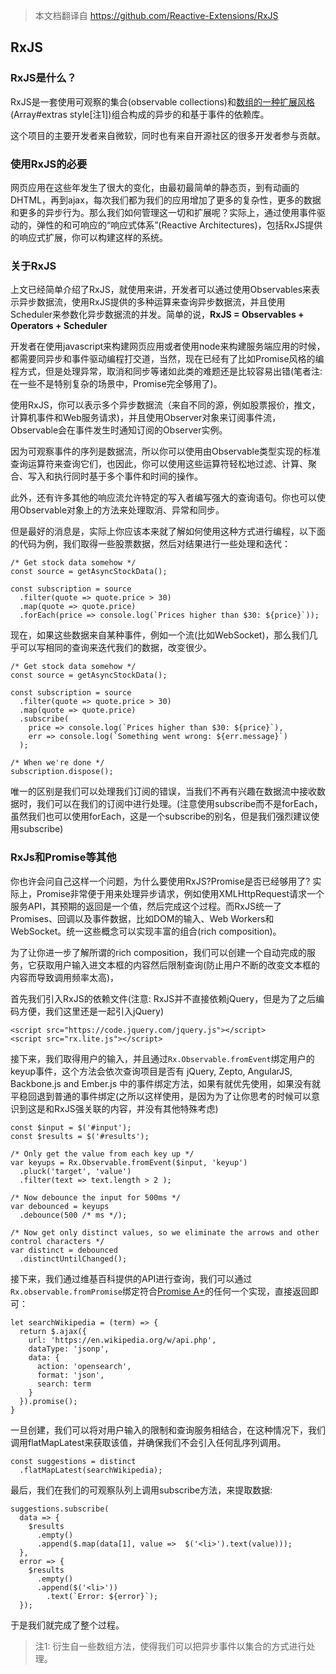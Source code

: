 >本文档翻译自 https://github.com/Reactive-Extensions/RxJS 

## RxJS 

### RxJS是什么？

RxJS是一套使用可观察的集合(observable collections)和[数组的一种扩展风格](https://blogs.msdn.microsoft.com/ie/2010/12/13/ecmascript-5-part-2-array-extras/)(Array#extras style[注1])组合构成的异步的和基于事件的依赖库。

这个项目的主要开发者来自微软，同时也有来自开源社区的很多开发者参与贡献。

### 使用RxJS的必要

网页应用在这些年发生了很大的变化，由最初最简单的静态页，到有动画的DHTML，再到ajax，每次我们都为我们的应用增加了更多的复杂性，更多的数据和更多的异步行为。那么我们如何管理这一切和扩展呢？实际上，通过使用事件驱动的，弹性的和可响应的“响应式体系”(Reactive Architectures)，包括RxJS提供的响应式扩展，你可以构建这样的系统。

### 关于RxJS

上文已经简单介绍了RxJS，就使用来讲，开发者可以通过使用Observables来表示异步数据流，使用RxJS提供的多种运算来查询异步数据流，并且使用Scheduler来参数化异步数据流的并发。简单的说，**RxJS = Observables + Operators + Scheduler**

开发者在使用javascript来构建网页应用或者使用node来构建服务端应用的时候，都需要同异步和事件驱动编程打交道，当然，现在已经有了比如Promise风格的编程方式，但是处理异常，取消和同步等诸如此类的难题还是比较容易出错(笔者注:在一些不是特别复杂的场景中，Promise完全够用了)。

使用RxJS，你可以表示多个异步数据流（来自不同的源，例如股票报价，推文，计算机事件和Web服务请求)，并且使用Observer对象来订阅事件流，Observable会在事件发生时通知订阅的Observer实例。

因为可观察事件的序列是数据流，所以你可以使用由Observable类型实现的标准查询运算符来查询它们，也因此，你可以使用这些运算符轻松地过滤、计算、聚合、写入和执行同时基于多个事件和时间的操作。

此外，还有许多其他的响应流允许特定的写入者编写强大的查询语句。你也可以使用Observable对象上的方法来处理取消、异常和同步。

但是最好的消息是，实际上你应该本来就了解如何使用这种方式进行编程，以下面的代码为例，我们取得一些股票数据，然后对结果进行一些处理和迭代：

```
/* Get stock data somehow */
const source = getAsyncStockData();

const subscription = source
  .filter(quote => quote.price > 30)
  .map(quote => quote.price)
  .forEach(price => console.log(`Prices higher than $30: ${price}`));
```

现在，如果这些数据来自某种事件，例如一个流(比如WebSocket)，那么我们几乎可以写相同的查询来迭代我们的数据，改变很少。

```
/* Get stock data somehow */
const source = getAsyncStockData();

const subscription = source
  .filter(quote => quote.price > 30)
  .map(quote => quote.price)
  .subscribe(
    price => console.log(`Prices higher than $30: ${price}`),
    err => console.log(`Something went wrong: ${err.message}`)
  );

/* When we're done */
subscription.dispose();
```

唯一的区别是我们可以处理我们订阅的错误，当我们不再有兴趣在数据流中接收数据时，我们可以在我们的订阅中进行处理。(注意使用subscribe而不是forEach，虽然我们也可以使用forEach，这是一个subscribe的别名，但是我们强烈建议使用subscribe)

### RxJs和Promise等其他

你也许会问自己这样一个问题，为什么要使用RxJS?Promise是否已经够用了? 实际上，Promise非常便于用来处理异步请求，例如使用XMLHttpRequest请求一个服务API，其预期的返回是一个值，然后完成这个过程。而RxJS统一了Promises、回调以及事件数据，比如DOM的输入、Web Workers和WebSocket。统一这些概念可以实现丰富的组合(rich composition)。

为了让你进一步了解所谓的rich composition，我们可以创建一个自动完成的服务，它获取用户输入进文本框的内容然后限制查询(防止用户不断的改变文本框的内容而导致调用频率太高)，

首先我们引入RxJS的依赖文件(注意: RxJS并不直接依赖jQuery，但是为了之后编码方便，我们这里还是一起引入jQuery)

```
<script src="https://code.jquery.com/jquery.js"></script>
<script src="rx.lite.js"></script>
```

接下来，我们取得用户的输入，并且通过`Rx.Observable.fromEvent`绑定用户的keyup事件，这个方法会依次查询项目是否有 jQuery, Zepto, AngularJS, Backbone.js and Ember.js 中的事件绑定方法，如果有就优先使用，如果没有就平稳回退到普通的事件绑定(之所以这样使用，是因为为了让你思考的时候可以意识到这是和RxJS强关联的内容，并没有其他特殊考虑)

```
const $input = $('#input');
const $results = $('#results');

/* Only get the value from each key up */
var keyups = Rx.Observable.fromEvent($input, 'keyup')
  .pluck('target', 'value')
  .filter(text => text.length > 2 );

/* Now debounce the input for 500ms */
var debounced = keyups
  .debounce(500 /* ms */);

/* Now get only distinct values, so we eliminate the arrows and other control characters */
var distinct = debounced
  .distinctUntilChanged();
```

接下来，我们通过维基百科提供的API进行查询，我们可以通过`Rx.observable.fromPromise`绑定符合[Promise A+](https://github.com/promises-aplus/promises-spec)的任何一个实现，直接返回即可：

```
let searchWikipedia = (term) => {
  return $.ajax({
    url: 'https://en.wikipedia.org/w/api.php',
    dataType: 'jsonp',
    data: {
      action: 'opensearch',
      format: 'json',
      search: term
    }
  }).promise();
}
```

一旦创建，我们可以将对用户输入的限制和查询服务相结合，在这种情况下，我们调用flatMapLatest来获取该值，并确保我们不会引入任何乱序列调用。

```
const suggestions = distinct
  .flatMapLatest(searchWikipedia);
```

最后，我们在我们的可观察队列上调用subscribe方法，来提取数据:

```
suggestions.subscribe(
  data => {
    $results
      .empty()
      .append($.map(data[1], value =>  $('<li>').text(value)));
  },
  error => {
    $results
      .empty()
      .append($('<li>'))
        .text(`Error: ${error}`);
  });
```

于是我们就完成了整个过程。



>注1: 衍生自一些数组方法，使得我们可以把异步事件以集合的方式进行处理。